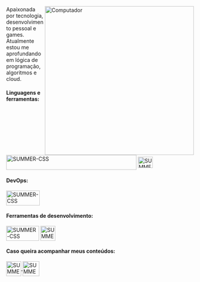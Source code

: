 ##
<img src="https://raw.githubusercontent.com/MicaelliMedeiros/micaellimedeiros/master/image/computer-illustration.png" min-width="400px" max-width="400px" width="400px" align="right" alt="Computador">

<p align="left"> 
  Apaixonada por tecnologia, desenvolvimento pessoal e games. <br>
  Atualmente estou me aprofundando em lógica de programação, algoritmos e cloud.
</p>

<div align="left">
  <h4>Linguagens e  ferramentas:</h4>
  <img align="center" alt="SUMMER-CSS" width="350" height="40" margin="0" src="https://skillicons.dev/icons?i=html,css,js,angular,ts,bootstrap,sass,tailwind" />
  <img align="center" alt="SUMMER-CSS" height="30" width="40" margin="0" src="https://cdn.jsdelivr.net/gh/devicons/devicon/icons/ionic/ionic-original.svg" />
</div> 

 <div align="left">
  <h4>DevOps:</h4>
  <img align="center" alt="SUMMER-CSS" width="90" height="40" margin="0" src="https://skillicons.dev/icons?i=git,github" />
 </div>
 
 <div align="left">
  <h4>Ferramentas de desenvolvimento:</h4>
   <img align="center" alt="SUMMER-CSS" margin="0" width="88" height="40"src="https://skillicons.dev/icons?i=vscode,figma&theme=dark"/>
  <img align="center" alt="SUMMER-CSS" margin="0" height="40" width="40" src="https://user-images.githubusercontent.com/81439112/199862837-9aa0717b-2cf7-4cc6-82e2-7afd64d0b142.png" />
 </div>
 
<div align="left">
 <h4>Caso queira acompanhar meus conteúdos: </h4>
 <div> 
   <a href="https://www.linkedin.com/in/stefhany-santos-6093061ba/" target="_blank">
     <img align="center" alt="SUMMER-CSS" width="40" height="40" src="https://skillicons.dev/icons?i=linkedin" target="_blanck"/>
   </a>
   <a href="https://discord.gg/cqPC6Kb76w" target="_blank">
      <img align="center" alt="SUMMER-CSS" width="45" height="40" src="https://skillicons.dev/icons?i=discord" target="_blanck"/>
   </a>
</div>
</div>

##

